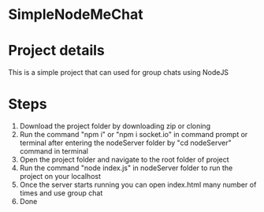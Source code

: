 # SimpleNodeMeChat

# Project details

This is a simple project that can used for group chats using NodeJS


# Steps
1. Download the project folder by downloading zip or cloning 
2. Run the command "npm i" or "npm i socket.io" in command prompt or terminal after entering the nodeServer folder by "cd nodeServer" command in terminal
3. Open the project folder and navigate to the root folder of project
4. Run the command "node index.js" in nodeServer folder to run the project on your localhost
5. Once the server starts running you can open index.html many number of times and use group chat
6. Done
